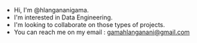 
- Hi, I'm @hlangananigama. 
- I'm interested in Data Engineering.
- I'm looking to collaborate on those types of projects. 
- You can reach me on my email : gamahlanganani@gmail.com
